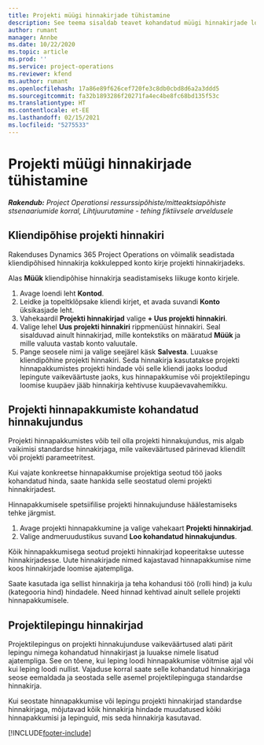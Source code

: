 ```yaml
---
title: Projekti müügi hinnakirjade tühistamine
description: See teema sisaldab teavet kohandatud müügi hinnakirjade loomise kohta.
author: rumant
manager: Annbe
ms.date: 10/22/2020
ms.topic: article
ms.prod: ''
ms.service: project-operations
ms.reviewer: kfend
ms.author: rumant
ms.openlocfilehash: 17a86e89f626cef720fe3c8db0cbd8d6a2a3ddd5
ms.sourcegitcommit: fa32b1893286f20271fa4ec4be8fc68bd135f53c
ms.translationtype: HT
ms.contentlocale: et-EE
ms.lasthandoff: 02/15/2021
ms.locfileid: "5275533"
---
```

# <a name="override-project-sales-price-lists"></a>Projekti müügi hinnakirjade tühistamine

_**Rakendub:** Project Operationsi ressurssipõhiste/mitteaktsiapõhiste stsenaariumide korral,  Lihtjuurutamine - tehing fiktiivsele arveldusele_

## <a name="customer-specific-project-price-lists"></a>Kliendipõhise projekti hinnakiri

Rakenduses Dynamics 365 Project Operations on võimalik seadistada kliendipõhised hinnakirja kokkulepped konto kirje projekti hinnakirjadeks.

Alas **Müük** kliendipõhise hinnakirja seadistamiseks liikuge konto kirjele.

1. Avage loendi leht **Kontod**.
2. Leidke ja topeltklõpsake kliendi kirjet, et avada suvandi **Konto** üksikasjade leht.
3. Vahekaardil **Projekti hinnakirjad** valige **+ Uus projekti hinnakiri**.
4. Valige lehel **Uus projekti hinnakiri** rippmenüüst hinnakiri. Seal sisalduvad ainult hinnakirjad, mille kontekstiks on määratud **Müük** ja mille valuuta vastab konto valuutale.
5. Pange seosele nimi ja valige seejärel käsk **Salvesta**. Luuakse kliendipõhine projekti hinnakiri. Seda hinnakirja kasutatakse projekti hinnapakkumistes projekti hindade või selle kliendi jaoks loodud lepingute vaikeväärtuste jaoks, kus hinnapakkumise või projektilepingu loomise kuupäev jääb hinnakirja kehtivuse kuupäevavahemikku.

## <a name="custom-pricing-on-project-quotes"></a>Projekti hinnapakkumiste kohandatud hinnakujundus

Projekti hinnapakkumistes võib teil olla projekti hinnakujundus, mis algab vaikimisi standardse hinnakirjaga, mile vaikeväärtused pärinevad kliendilt või projekti parameetritest.

Kui vajate konkreetse hinnapakkumise projektiga seotud töö jaoks kohandatud hinda, saate hankida selle seostatud olemi projekti hinnakirjadest.

Hinnapakkumisele spetsiifilise projekti hinnakujunduse häälestamiseks tehke järgmist.

1. Avage projekti hinnapakkumine ja valige vahekaart **Projekti hinnakirjad**.
2. Valige andmeruudustikus suvand **Loo kohandatud hinnakujundus**.

Kõik hinnapakkumisega seotud projekti hinnakirjad kopeeritakse uutesse hinnakirjadesse. Uute hinnakirjade nimed kajastavad hinnapakkumise nime koos hinnakirjade loomise ajatempliga.

Saate kasutada iga sellist hinnakirja ja teha kohandusi töö (rolli hind) ja kulu (kategooria hind) hindadele. Need hinnad kehtivad ainult sellele projekti hinnapakkumisele.

## <a name="price-lists-on-a-project-contract"></a>Projektilepingu hinnakirjad

Projektilepingus on projekti hinnakujunduse vaikeväärtused alati pärit lepingu nimega kohandatud hinnakirjast ja luuakse nimele lisatud ajatempliga. See on tõene, kui leping loodi hinnapakkumise võitmise ajal või kui leping loodi nullist. Vajaduse korral saate selle kohandatud hinnakirjaga seose eemaldada ja seostada selle asemel projektilepinguga standardse hinnakirja.

Kui seostate hinnapakkumise või lepingu projekti hinnakirjad standardse hinnakirjaga, mõjutavad kõik hinnakirja hindade muudatused kõiki hinnapakkumisi ja lepinguid, mis seda hinnakirja kasutavad.


[!INCLUDE[footer-include](../includes/footer-banner.md)]